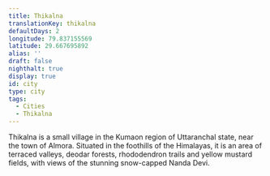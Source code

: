 ```yaml
---
title: Thikalna
translationKey: thikalna
defaultDays: 2
longitude: 79.837155569
latitude: 29.667695892
alias: ''
draft: false
nighthalt: true
display: true
id: city
type: city
tags:
  - Cities
  - Thikalna
---
```

Thikalna is a small village in the Kumaon region of Uttaranchal state, near the town of Almora. Situated in the foothills of the Himalayas, it is an area of terraced valleys, deodar forests,  rhododendron trails and yellow mustard fields, with views of the stunning snow-capped Nanda Devi.